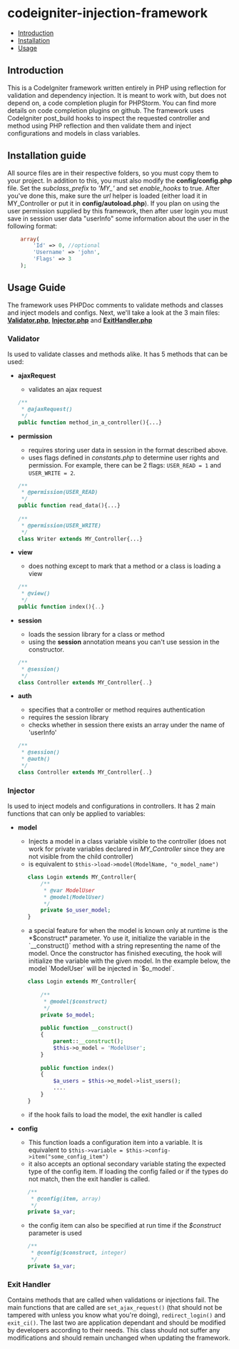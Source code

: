 # codeigniter-injection-framework  
 
 - [Introduction](#introduction)
 - [Installation](#installation-guide)
 - [Usage](#usage-guide)  
 
 ## Introduction
This is a CodeIgniter framework written entirely in PHP using reflection for 
validation and dependency injection. It is meant to work with, but does not depend on, a
code completion plugin for PHPStorm. You can find more details on
code completion plugins on github. The framework uses CodeIgniter post_build hooks
to inspect the requested controller and method using PHP reflection and then
validate them and inject configurations and models in class variables. 

## Installation guide
All source files are in their respective folders, so you must copy them to your project.
In addition to this, you must also modify the **config/config.php** file. Set the 
*subclass_prefix* to *'MY_'* and set *enable_hooks* to true. After you've done this, 
make sure the *url* helper is loaded (either load it in MY_Controller or put it in 
**config/autoload.php**). If you plan on using the user permission supplied by this 
framework, then after user login you must save in session user data "userInfo" some 
information about the user in the following format:
```php
    array(
        'Id' => 0, //optional
        'Username' => 'john',
        'Flags' => 3
    );
```

## Usage Guide
The framework uses PHPDoc comments to validate methods and classes and inject models
and configs. Next, we'll take a look at the 3 main files: [**Validator.php**,](#validator) 
[**Injector.php**](#injector) and [**ExitHandler.php**](#exit-handler)

### Validator
Is used to validate classes and methods alike. It has 5 methods that can be used:
 - **ajaxRequest**
    - validates an ajax request
    ```php
    /**
     * @ajaxRequest()
     */
    public function method_in_a_controller(){...}
    ```
 - **permission**
    - requires storing user data in session in the format described above.
    - uses flags defined in *constants.php* to determine user rights and permission.
    For example, there can be 2 flags: `USER_READ = 1` and `USER_WRITE = 2`.
    ```php
    /**
     * @permission(USER_READ)
     */
    public function read_data(){...}
     
    /**
     * @permission(USER_WRITE)
     */
    class Writer extends MY_Controller{...}
    ```
    
 - **view**
    - does nothing except to mark that a method or a class is loading a view
    ```php
    /**
     * @view()
     */
    public function index(){..}
    ```
    
 - **session**
    - loads the session library for a class or method
    - using the **session** annotation means you can't use session in the constructor.
    ```php
    /**
     * @session()
     */
    class Controller extends MY_Controller{..}
    ```
    
 - **auth**
    - specifies that a controller or method requires authentication
    - requires the session library
    - checks whether in session there exists an array under the name of 'userInfo'
    ```php
    /**
     * @session()
     * @auth()
     */
    class Controller extends MY_Controller{..}
    ```
 
 ### Injector  
 Is used to inject models and configurations in controllers. It has 2 main functions
 that can only be applied to variables:
 - **model**
    - Injects a model in a class variable visible to the controller (does not work for
    private variables declared in *MY_Controller* since they are not visible from the 
    child controller)
    - is equivalent to `$this->load->model(ModelName, "o_model_name")`
    ```php
       class Login extends MY_Controller{
           /**
            * @var ModelUser
            * @model(ModelUser)
            */
           private $o_user_model;
       }
    ```
    - a special feature for when the model is known only at runtime is the 
    *$construct* parameter. Yo use it, initialize the variable in the `__construct()`
    method with a string representing the name of the model. Once the constructor has 
    finished executing, the hook will initialize the variable with the given model.
    In the example below, the model `ModelUser` will be injected in `$o_model`.
    ```php
       class Login extends MY_Controller{
           
           /**
            * @model($construct)
            */
           private $o_model;
        
           public function __construct()
           {
               parent::__construct();
               $this->o_model = 'ModelUser';
           }
        
           public function index()
           {
               $a_users = $this->o_model->list_users();
               ....
           }
       }
    ```
    - if the hook fails to load the model, the exit handler is called
    
 - **config**
    - This function loads a configuration item into a variable. It is equivalent to
    `$this->variable = $this->config->item("some_config_item")`
    - it also accepts an optional secondary variable stating the expected type of the 
    config item. If loading the config failed or if the types do not match, 
    then the exit handler is called.
    ```php
       /**
        * @config(item, array)
        */
       private $a_var;
    ```
    - the config item can also be specified at run time if the *$construct* parameter 
    is used
    ```php
       /**
        * @config($construct, integer)
        */
       private $a_var;
    ```
 
 ### Exit Handler
 Contains methods that are called when validations or injections fail. The main functions
 that are called are `set_ajax_request()` (that should not be tampered with unless you 
 know what you're doing), `redirect_login()` and `exit_ci()`. The last two are application
 dependant and should be modified by developers according to their needs. This class
 should not suffer any modifications and should remain unchanged when updating the
 framework.